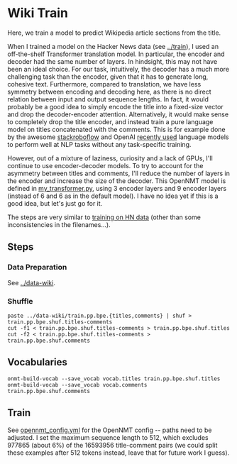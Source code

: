# Wiki Train
Here, we train a model to predict Wikipedia article sections from the title.

When I trained a model on the Hacker News data (see [../train](../train)), I used an off-the-shelf Transformer translation model. In particular, the encoder and decoder had the same number of layers. In hindsight, this may not have been an ideal choice. For our task, intuitively, the decoder has a much more challenging task than the encoder, given that it has to generate long, cohesive text. Furthermore, compared to translation, we have less symmetry between encoding and decoding here, as there is no direct relation between input and output sequence lengths. In fact, it would probably be a good idea to simply encode the title into a fixed-size vector and drop the decoder-encoder attention. Alternatively, it would make sense to completely drop the title encoder, and instead train a pure language model on titles concatenated with the comments. This is for example done by the awesome [stackroboflow](https://stackroboflow.com) and OpenAI [recently used](https://openai.com/blog/better-language-models/) language models to perform well at NLP tasks without any task-specific training.

However, out of a mixture of laziness, curiosity and a lack of GPUs, I'll continue to use encoder-decoder models. To try to account for the asymmetry between titles and comments, I'll reduce the number of layers in the encoder and increase the size of the decoder. This OpenNMT model is defined in [my_transformer.py](my_transformer.py), using 3 encoder layers and 9 encoder layers (instead of 6 and 6 as in the default model). I have no idea yet if this is a good idea, but let's just go for it.

The steps are very similar to [training on HN data](../train) (other than some inconsistencies in the filenames...).

## Steps
### Data Preparation
See [../data-wiki](../data-wiki).

### Shuffle
```
paste ../data-wiki/train.pp.bpe.{titles,comments} | shuf > train.pp.bpe.shuf.titles-comments
cut -f1 < train.pp.bpe.shuf.titles-comments > train.pp.bpe.shuf.titles
cut -f2 < train.pp.bpe.shuf.titles-comments > train.pp.bpe.shuf.comments
```

## Vocabularies
```
onmt-build-vocab --save_vocab vocab.titles train.pp.bpe.shuf.titles
onmt-build-vocab --save_vocab vocab.comments train.pp.bpe.shuf.comments
```

## Train
See [opennmt_config.yml](opennmt_config.yml) for the OpenNMT config -- paths need to be adjusted.
I set the maximum sequence length to 512, which excludes 977865 (about 6%) of the 16593956 title-comment pairs (we could split these examples after 512 tokens instead, leave that for future work I guess).
